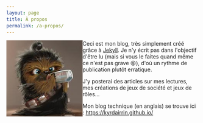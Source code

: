 ```yaml
---
layout: page
title: À propos
permalink: /a-propos/
---
```


<img align="left" class="avatar" src="/assets/img/avatar.jpeg">

Ceci est mon blog, très simplement créé grâce à [Jekyll](https://jekyllrb.com). Je n'y écrit pas dans l'objectif d'être lu (mais si vous le faites quand même ce n'est pas grave 😜), d'où un rythme de publication plutôt erratique.

J'y posterai des articles sur mes lectures, mes créations de jeux de société et jeux de rôles...

Mon blog technique (en anglais) se trouve ici : <https://kyrdairrin.github.io/>
